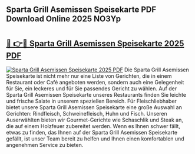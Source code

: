 ## Sparta Grill Asemissen Speisekarte PDF Download Online 2025 NO3Yp

# <h2><a href="http://gce23a.nevu.top/?p=Sparta+Grill+Asemissen+Speisekarte">🔗 👉🔴 Sparta Grill Asemissen Speisekarte 2025 PDF</a></h2>

[![Sparta Grill Asemissen Speisekarte 2025 PDF](https://i.imgur.com/dBaPXMq.png)](http://gce23a.nevu.top/?p=Sparta+Grill+Asemissen+Speisekarte)
Die Sparta Grill Asemissen Speisekarte ist nicht mehr nur eine Liste von Gerichten, die in einem Restaurant oder Café angeboten werden, sondern auch eine Gelegenheit für Sie, ein leckeres und für Sie passendes Gericht zu wählen. Auf der Sparta Grill Asemissen Speisekarte unseres Restaurants finden Sie leichte und frische Salate in unserem speziellen Bereich. Für Fleischliebhaber bietet unsere Sparta Grill Asemissen Speisekarte eine große Auswahl an Gerichten: Rindfleisch, Schweinefleisch, Huhn und Fisch. Unseren Auserwählten bieten wir Gourmet-Gerichte wie Schaschlik und Steak an, die auf einem Holzfeuer zubereitet werden. Wenn es Ihnen schwer fällt, etwas zu finden, das Ihnen auf der Sparta Grill Asemissen Speisekarte gefällt, ist unser Team bereit zu helfen und Ihnen einen komfortablen und angenehmen Service zu bieten.

